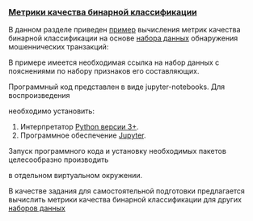 ### <u>Метрики качества бинарной классификации</u>



В данном разделе приведен [пример](Classification%20quality%20metrics.ipynb) вычисления метрик качества бинарной классификации на основе [набора данных](/Practice/datasets/data_banknote_authentication.txt) обнаружения мошеннических транзакций:

В примере имеется необходимая ссылка на набор данных с пояснениями по набору признаков его составляющих.



Программный код представлен в виде jupyter-notebooks. Для воспроизведения

необходимо установить:

1. Интерпретатор [Python версии 3+](https://www.python.org/).
2. Программное обеспечение [Jupyter](https://jupyter.org/).

Запуск программного кода и установку необходимых пакетов целесообразно производить 

в отдельном виртуальном окружении.



В качестве задания для самостоятельной подготовки предлагается вычислить метрики качества бинарной классификации для других [наборов данных](/Practice/datasets/)

